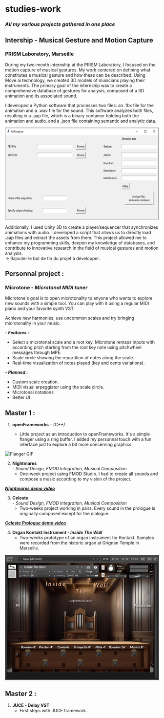 # studies-work
### _All my various projects gathered in one place_

## Intership - Musical Gesture and Motion Capture
### PRISM Laboratory, Marseille

During my two-month internship at the PRISM Laboratory, I focused on the motion capture of musical gestures. My work centered on defining what constitutes a musical gesture and how these can be described. Using Move.ai technology, we created 3D models of musicians playing their instruments. The primary goal of the internship was to create a comprehensive database of gestures for analysis, composed of a 3D animation and its associated sound.

I developed a Python software that processes two files: an .fbx file for the animation and a .wav file for the sound. This software analyzes both files, resulting in a .aap file, which is a binary container holding both the animation and audio, and a .json file containing semantic and analytic data.

 <img src="Resources/aapsoftware.PNG" width="600" height="300">

Additionally, I used Unity 3D to create a player/sequencer that synchronizes animations with audio. I developed a script that allows us to directly load .aap files and extract the assets from them. This project allowed me to enhance my programming skills, deepen my knowledge of databases, and contribute to innovative research in the field of musical gestures and motion analysis.  
-> Rajouter le but de fin du projet à développer.

## Personnal project :
### Microtone - _Microtonal MIDI tuner_
Microtone's goal is to open microtonality to anyone who wants to explore new sounds with a simple tool. You can play with it using a regular MIDI piano and your favorite synth VST.

Achieve new harmonies, use uncommon scales and try bringing microtonality in your music.

***- Features :***
- Select a microtonal scale and a root key. Microtone remaps inputs with according pitch starting from the root key note using pitchwheel messages through MPE.
- Scale circle showing the repartition of notes along the scale.
- Real-time visualization of notes played (key and cents variations).

***- Planned :***
- Custom scale creation.
- MIDI visual arpeggiator using the scale circle.
- Microtonal notations
- Better UI 

## Master 1 : 

1. **openFrameworks** - _(C++)_
   
    - Little project as an introduction to openFrameworks. It's a simple flanger using a ring buffer. I added my personnal touch with a fun interface just to explore a bit more concerning graphics.

![Flanger GIF](Resources/oFflanger.gif)

2. **Nightmares**  
_- Sound Design, FMOD Integration, Musical Composition_
    - One-week project using FMOD Studio. I had to create all sounds and compose a music according to my vision of the project.


***[Nightmares demo video](https://youtu.be/17RsxzRhjLo)***


3. **Celeste**  
_- Sound Design, FMOD Integration, Musical Composition_
    - Two-weeks project working in pairs. Every sound in the prologue is originally composed except for the dialogue.


***[Celeste Prologue demo video](https://youtu.be/uj4BmEaQM3w)***

4. **Organ Kontakt Instrument - _Inside The Wall_**  
    - Two-weeks prototype of an organ instrument for Kontakt. Samples were recorded from the historic organ at Grignan Temple in Marseille.

![Front Panel](Resources/InsideTheWall-FrontPanel.PNG)

## Master 2 :

1. **JUCE - Delay VST**
    - First steps with JUCE framework.



